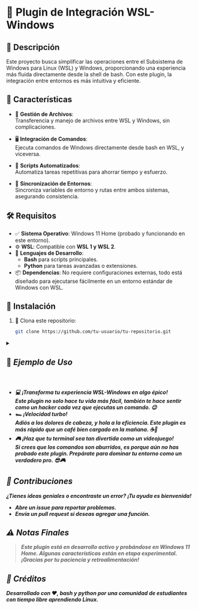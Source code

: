 
# 🌟 **Plugin de Integración WSL-Windows**  

## 📝 **Descripción**  

Este proyecto busca simplificar las operaciones entre el Subsistema de Windows para Linux (WSL) y Windows, proporcionando una experiencia más fluida directamente desde la shell de bash. Con este plugin, la integración entre entornos es más intuitiva y eficiente.  


## 🚀 **Características**  

- 📂 **Gestión de Archivos**:  
   Transferencia y manejo de archivos entre WSL y Windows, sin complicaciones.  

- 🖥️ **Integración de Comandos**:  
   Ejecuta comandos de Windows directamente desde bash en WSL, y viceversa.  

- 🤖 **Scripts Automatizados**:  
   Automatiza tareas repetitivas para ahorrar tiempo y esfuerzo.  

- 🔄 **Sincronización de Entornos**:  
   Sincroniza variables de entorno y rutas entre ambos sistemas, asegurando consistencia.  


## 🛠️ **Requisitos**  

- ✅ **Sistema Operativo**: Windows 11 Home (probado y funcionando en este entorno).  
- ⚙️ **WSL**: Compatible con **WSL 1 y WSL 2**.  
- 🐍 **Lenguajes de Desarrollo**:  
  - **Bash** para scripts principales.  
  - **Python** para tareas avanzadas o extensiones.  
- 📦 **Dependencias**: No requiere configuraciones externas, todo está diseñado para ejecutarse fácilmente en un entorno estándar de Windows con WSL.  


## 📌 **Instalación**  

1. 🔽 Clona este repositorio:  
   ```bash  
   git clone https://github.com/tu-usuario/tu-repositorio.git  
   ```  



<details>
  <summary><h2>📖 <strong><i>Ejemplo de Uso<i><strong><h2></summary>
  
- **Sincronización de Archivos**  
  Coloca el archivo `Sincwsl()` en una ubicación accesible desde ambos entornos. Luego, usa el siguiente comando en la terminal:  
  ```bash  
  ./Sincwsl documento.txt  
  ```  

- **Automatización con Crontab**  
  Programa sincronizaciones automáticas desde tu crontab en WSL:  
  ```bash  
  crontab -e  
  ```  
  Agrega una línea con la frecuencia deseada, por ejemplo:  
  ```bash  
  0 * * * * /ruta/a/Sincwsl documento.txt  
  ```  
</details>

- 💻 **¡Transforma tu experiencia WSL-Windows en algo épico!**  
  Este plugin no solo hace tu vida más fácil, también te hace sentir como un **hacker** cada vez que ejecutas un comando. 😉  
- 🏎️ **¡Velocidad turbo!**  
  Adiós a los dolores de cabeza, y hola a la eficiencia. Este plugin es más rápido que un café bien cargado en la mañana. ☕🚀  
- 🎮 **¡Haz que tu terminal sea tan divertida como un videojuego!**  
  Si crees que los comandos son aburridos, es porque aún no has probado este plugin. Prepárate para dominar tu entorno como un verdadero **pro**. 😎🎮  

## 🤝 **Contribuciones**  

¿Tienes ideas geniales o encontraste un error? ¡Tu ayuda es bienvenida!  
- Abre un **issue** para reportar problemas.  
- Envía un **pull request** si deseas agregar una función.  

## ⚠️ **Notas Finales**  

> Este plugin está en desarrollo activo y probándose en Windows 11 Home. Algunas características están en etapa experimental. ¡Gracias por tu paciencia y retroalimentación!  

## 🎨 **Créditos**  

Desarrollado con ❤️, bash y python por **una comunidad de estudiantes con tiempo libre aprendiendo Linux**.  

